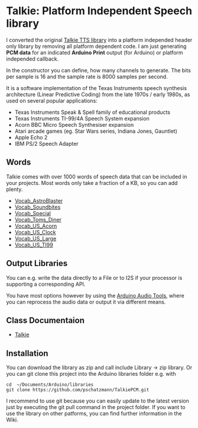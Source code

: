 
# Talkie: Platform Independent Speech library 

I converted the original [Talkie TTS library](https://github.com/going-digital/Talkie) into a platform independed header only library by removing all platform dependent code. I am just generating __PCM data__ for an indicated __Arduino Print__ output (for Arduino) or platform independed callback.

In the constructor you can define, how many channels to generate. The bits per sample
is 16 and the sample rate is 8000 samples per second.

It is a software implementation of the Texas Instruments speech synthesis architecture (Linear Predictive Coding) from the late 1970s / early 1980s, as used on several popular applications:

- Texas Instruments Speak & Spell family of educational products
- Texas Instruments TI-99/4A Speech System expansion
- Acorn BBC Micro Speech Synthesiser expansion
- Atari arcade games (eg. Star Wars series, Indiana Jones, Gauntlet)
- Apple Echo 2
- IBM PS/2 Speech Adapter

## Words

Talkie comes with over 1000 words of speech data that can be included in your projects. Most words only take a fraction of a KB, so you can add plenty.

- [Vocab_AstroBlaster](src/Vocab_AstroBlaster.h)
- [Vocab_Soundbites](src/Vocab_Soundbites.h)
- [Vocab_Special](src/Vocab_Special.h)
- [Vocab_Toms_Diner](src/Vocab_Toms_Diner.h)
- [Vocab_US_Acorn](src/Vocab_US_Acorn.h)
- [Vocab_US_Clock](src/Vocab_US_Clock.h)
- [Vocab_US_Large](src/Vocab_US_Large.h)
- [Vocab_US_TI99](src/Vocab_US_TI99.h)

## Output Libraries

You can e.g. write the data directly to a File or to I2S if your processor is supporting a corresponding API. 

You have most options however by using the [Arduino Audio Tools](https://github.com/pschatzmann/arduino-audio-tools), where you can reprocess the audio data or output it via different means.

## Class Documentaion

- [Talkie](https://pschatzmann.github.io/TalkiePCM/html/classTalkiePCM.html)


## Installation

You can download the library as zip and call include Library -> zip library. Or you can git clone this project into the Arduino libraries folder e.g. with

```
cd  ~/Documents/Arduino/libraries
git clone https://github.com/pschatzmann/TalkiePCM.git
```

I recommend to use git because you can easily update to the latest version just by executing the git pull command in the project folder. If you want to use the library on other patforms, you can find further information in the Wiki.



